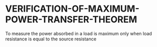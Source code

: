 # VERIFICATION-OF-MAXIMUM-POWER-TRANSFER-THEOREM
To measure the power absorbed in a load is maximum only when load resistance is equal to the source resistance
